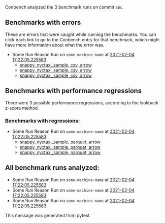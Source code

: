 Conbench analyzed the 3 benchmark runs on commit `abc`.

## Benchmarks with errors

These are errors that were caught while running the benchmarks. You can click each link to go to the Conbench entry for that benchmark, which might have more information about what the error was.

- Some Run Reason Run on `some-machine-name` at [2021-02-04 17:22:05.225583](http://localhost/compare/runs/some_baseline...some_contender/)
  - [snappy, nyctaxi_sample, csv, arrow](http://localhost/benchmark-results/some-benchmark-uuid-4)
  - [snappy, nyctaxi_sample, csv, arrow](http://localhost/benchmark-results/some-benchmark-uuid-4)
  - [snappy, nyctaxi_sample, csv, arrow](http://localhost/benchmark-results/some-benchmark-uuid-4)

## Benchmarks with performance regressions

There were 3 possible performance regressions, according to the lookback z-score method.

### Benchmarks with regressions:

- Some Run Reason Run on `some-machine-name` at [2021-02-04 17:22:05.225583](http://localhost/compare/runs/some_baseline...some_contender/)
  - [snappy, nyctaxi_sample, parquet, arrow](http://localhost/compare/benchmarks/some-benchmark-uuid-1...some-benchmark-uuid-3)
  - [snappy, nyctaxi_sample, parquet, arrow](http://localhost/compare/benchmarks/some-benchmark-uuid-1...some-benchmark-uuid-3)
  - [snappy, nyctaxi_sample, parquet, arrow](http://localhost/compare/benchmarks/some-benchmark-uuid-1...some-benchmark-uuid-3)

## All benchmark runs analyzed:

- Some Run Reason Run on `some-machine-name` at [2021-02-04 17:22:05.225583](http://localhost/runs/some_contender)
- Some Run Reason Run on `some-machine-name` at [2021-02-04 17:22:05.225583](http://localhost/runs/some_contender)
- Some Run Reason Run on `some-machine-name` at [2021-02-04 17:22:05.225583](http://localhost/runs/some_contender)

This message was generated from pytest.
